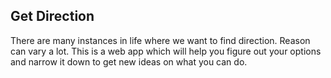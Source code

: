 ## Get Direction

There are many instances in life where we want to find direction. Reason can vary a lot. This is a web app which will help you figure out your options and narrow it down to get new ideas on what you can do.